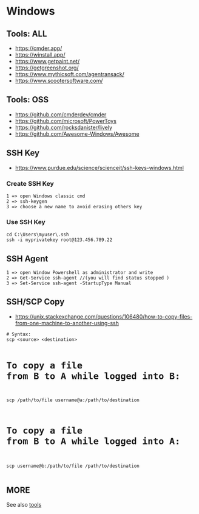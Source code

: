 <h1>Windows</h1>
<h2>Tools: ALL</h2>
<ul>
<li><a href="https://cmder.app/">https://cmder.app/</a></li>
<li><a href="https://winstall.app/">https://winstall.app/</a></li>
<li><a href="https://www.getpaint.net/">https://www.getpaint.net/</a></li>
<li><a href="https://getgreenshot.org/">https://getgreenshot.org/</a></li>
<li><a href="https://www.mythicsoft.com/agentransack/">https://www.mythicsoft.com/agentransack/</a></li>
<li><a href="https://www.scootersoftware.com/">https://www.scootersoftware.com/</a></li>
</ul>
<h2>Tools: OSS</h2>
<ul>
<li><a href="https://github.com/cmderdev/cmder">https://github.com/cmderdev/cmder</a></li>
<li><a href="https://github.com/microsoft/PowerToys">https://github.com/microsoft/PowerToys</a></li>
<li><a href="https://github.com/rocksdanister/lively">https://github.com/rocksdanister/lively</a></li>
<li><a href="https://github.com/Awesome-Windows/Awesome">https://github.com/Awesome-Windows/Awesome</a></li>
</ul>
<h2>SSH Key</h2>
<ul>
<li><a href="https://www.purdue.edu/science/scienceit/ssh-keys-windows.html">https://www.purdue.edu/science/scienceit/ssh-keys-windows.html</a></li>
</ul>
<h3>Create SSH Key</h3>
<pre><code class="language-bash">1 => open Windows classic cmd
2 => ssh-keygen
3 => choose a new name to avoid erasing others key
</code></pre>
<h3>Use SSH Key</h3>
<pre><code class="language-bash">cd C:\Users\myuser\.ssh
ssh -i myprivatekey root@123.456.789.22
</code></pre>
<h2>SSH Agent</h2>
<pre><code class="language-bash">1 => open Window Powershell as administrator and write
2 => Get-Service ssh-agent //(you will find status stopped )
3 => Set-Service ssh-agent -StartupType Manual
</code></pre>
<h2>SSH/SCP Copy</h2>
<ul>
<li><a href="https://unix.stackexchange.com/questions/106480/how-to-copy-files-from-one-machine-to-another-using-ssh">https://unix.stackexchange.com/questions/106480/how-to-copy-files-from-one-machine-to-another-using-ssh</a></li>
</ul>
<pre><code class="language-bash"># Syntax:
scp &#x3C;source> &#x3C;destination>

# To copy a file from B to A while logged into B:
scp /path/to/file username@a:/path/to/destination

# To copy a file from B to A while logged into A:
scp username@b:/path/to/file /path/to/destination
</code></pre>
<h2>MORE</h2>
<p>See also <a href="https://github.com/pegaltier/utils-dev/blob/master/utils-tools.md">tools</a></p>